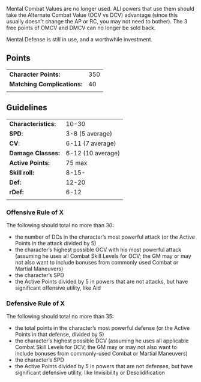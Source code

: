 Mental Combat Values are no longer used. ALl powers that use them should take the Alternate Combat Value (OCV vs DCV) advantage (since this usually doesn't change the AP or RC, you may not need to bother). The 3 free points of OMCV and DMCV can no longer be sold back.

Mental Defense is still in use, and a worthwhile investment.

## Points
|||
|---|---|
|**Character Points:**|350|
|**Matching Complications:**|40|
||

## Guidelines
|||
|---|---|
|**Characteristics:**|10-30|
|**SPD**:|3-8 (5 average)|
|**CV**:|6-11 (7 average)|
|**Damage Classes:**|6-12 (10 average)|
|**Active Points:**|75 max|
|**Skill roll:**|8-15-|
|**Def:**|12-20|
|**rDef:**|6-12|
|||
### Offensive Rule of X
The following should total no more than 30:
* the number of DCs in the character’s most powerful attack (or the Active Points in the attack divided by 5)
* the character’s highest possible OCV with his most powerful attack (assuming he uses all Combat Skill Levels for OCV; the GM may or may not also want to include bonuses from commonly used Combat or Martial Maneuvers)
* the character’s SPD
* the Active Points divided by 5 in powers that are not attacks, but have significant offensive utility, like Aid

### Defensive Rule of X
The following should total no more than 35:
* the total points in the character’s most powerful defense (or the Active Points in that defense, divided by 5)
* the character’s highest possible DCV (assuming he uses all applicable Combat Skill Levels for DCV; the GM may or may not also want to include bonuses from commonly-used Combat or Martial Maneuvers)
* the character’s SPD
* the Active Points divided by 5 in powers that are not defenses, but have significant defensive utility, like Invisibility or Desolidification
